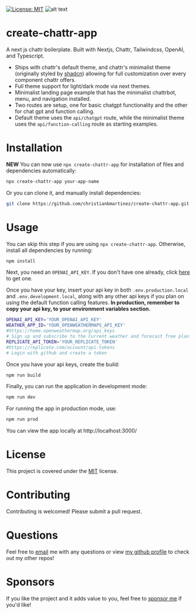 [![License: MIT](https://img.shields.io/badge/License-MIT-blue.svg)](https://opensource.org/licenses/MIT)
![alt text](https://github.com/christianbmartinez/create-chattr-app/blob/main/public/createchattrapp.jpg)

# create-chattr-app

A next js chattr boilerplate. Built with Nextjs, Chattr, Tailwindcss, OpenAI, and Typescript.

- Ships with chattr's default theme, and chattr's minimalist theme (originally styled by [shadcn](https://ui.shadcn.com/themes)) allowing for full customization over every component chattr offers.
- Full theme support for light/dark mode via next themes.
- Minimalist landing page example that has the minimalist chattrbot, menu, and navigation installed.
- Two routes are setup, one for basic chatgpt functionality and the other for chat gpt and function calling.
- Default theme uses the `api/chatgpt` route, while the minimalist theme uses the `api/function-calling` route as starting examples.

# Installation

**NEW** You can now use `npx create-chattr-app` for installation of files and dependencies automatically:

```bash
npx create-chattr-app your-app-name
```

Or you can clone it, and manually install dependencies:

```bash
git clone https://github.com/christianbmartinez/create-chattr-app.git
```

# Usage

You can skip this step if you are using `npx create-chattr-app`. Otherwise, install all dependencies by running:

```bash
npm install
```

Next, you need an `OPENAI_API_KEY`. If you don't have one already, click [here](https://platform.openai.com/api-keys) to get one.

Once you have your key, insert your api key in both `.env.production.local` and `.env.development.local`, along with any other api keys if you plan on using the default function calling features. **In production, remember to copy your api key, to your environment variables section.**

```bash
OPENAI_API_KEY='YOUR_OPENAI_API_KEY'
WEATHER_APP_ID='YOUR_OPENWEATHERMAPS_API_KEY'
#https://home.openweathermap.org/api_keys
# Sign up and subscribe to the Current weather and forecast free plan
REPLICATE_API_TOKEN='YOUR_REPLICATE_TOKEN'
#https://replicate.com/account/api-tokens
# Login with github and create a token
```

Once you have your api keys, create the build:

```bash
npm run build
```

Finally, you can run the application in development mode:

```bash
npm run dev
```

For running the app in production mode, use:

```bash
npm run prod
```

You can view the app locally at http://localhost:3000/

# License

This project is covered under the [MIT](https://opensource.org/licenses/MIT) license.

# Contributing

Contributing is welcomed! Please submit a pull request.

# Questions

Feel free to [email](mailto:hello@christianbmartinez.com?subject=[GitHub]%20Create%20React%20App) me with any questions or view [my github profile](https://github.com/christianbmartinez) to check out my other repos!

# Sponsors

If you like the project and it adds value to you, feel free to [sponsor me](https://github.com/sponsors/christianbmartinez) if you'd like!
